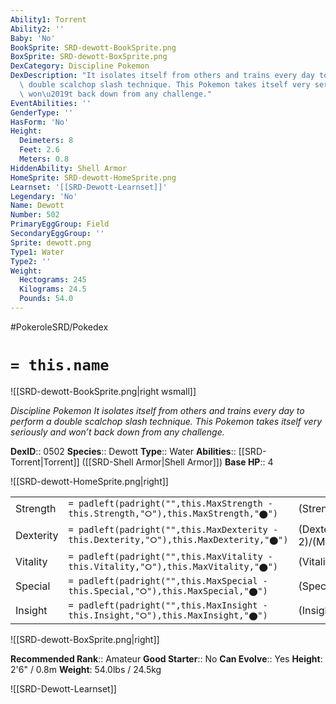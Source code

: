 ```yaml
---
Ability1: Torrent
Ability2: ''
Baby: 'No'
BookSprite: SRD-dewott-BookSprite.png
BoxSprite: SRD-dewott-BoxSprite.png
DexCategory: Discipline Pokemon
DexDescription: "It isolates itself from others and trains every day to perform a\
  \ double scalchop slash technique. This Pokemon takes itself very seriously and\
  \ won\u2019t back down from any challenge."
EventAbilities: ''
GenderType: ''
HasForm: 'No'
Height:
  Deimeters: 8
  Feet: 2.6
  Meters: 0.8
HiddenAbility: Shell Armor
HomeSprite: SRD-dewott-HomeSprite.png
Learnset: '[[SRD-Dewott-Learnset]]'
Legendary: 'No'
Name: Dewott
Number: 502
PrimaryEggGroup: Field
SecondaryEggGroup: ''
Sprite: dewott.png
Type1: Water
Type2: ''
Weight:
  Hectograms: 245
  Kilograms: 24.5
  Pounds: 54.0
---
```


#PokeroleSRD/Pokedex

# `= this.name`

![[SRD-dewott-BookSprite.png|right wsmall]]

*Discipline Pokemon*
*It isolates itself from others and trains every day to perform a double scalchop slash technique. This Pokemon takes itself very seriously and won’t back down from any challenge.*

**DexID**:: 0502
**Species**:: Dewott
**Type**:: Water
**Abilities**:: [[SRD-Torrent|Torrent]] ([[SRD-Shell Armor|Shell Armor]])
**Base HP**:: 4

![[SRD-dewott-HomeSprite.png|right]]

|           |                                                                                        |                                          |
| --------- | -------------------------------------------------------------------------------------- | ---------------------------------------- |
| Strength  | `= padleft(padright("",this.MaxStrength - this.Strength,"⭘"),this.MaxStrength,"⬤")`    | (Strength::2)/(MaxStrength::5)   |
| Dexterity | `= padleft(padright("",this.MaxDexterity - this.Dexterity,"⭘"),this.MaxDexterity,"⬤")` | (Dexterity:: 2)/(MaxDexterity::4) |
| Vitality  | `= padleft(padright("",this.MaxVitality - this.Vitality,"⭘"),this.MaxVitality,"⬤")`    | (Vitality::2)/(MaxVitality::4)   |
| Special   | `= padleft(padright("",this.MaxSpecial - this.Special,"⭘"),this.MaxSpecial,"⬤")`       | (Special::2)/(MaxSpecial::5)     |
| Insight   | `= padleft(padright("",this.MaxInsight - this.Insight,"⭘"),this.MaxInsight,"⬤")`       | (Insight::2)/(MaxInsight::4)     |

![[SRD-dewott-BoxSprite.png|right]]

**Recommended Rank**:: Amateur
**Good Starter**:: No
**Can Evolve**:: Yes
**Height**: 2'6" / 0.8m
**Weight**: 54.0lbs / 24.5kg

![[SRD-Dewott-Learnset]]